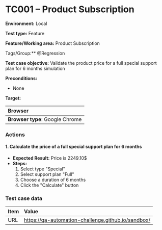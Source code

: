 # TC001 – Product Subscription

**Environment:** Local

**Test type:** Feature

**Feature/Working area:** Product Subscription

Tags/Group:** @Regression

**Test case objective:** Validate the product price for a full special support plan for 6
months simulation

**Preconditions:**

* None

**Target:**

| Browser               |
|:----------------------|
| **Browser type**: Google Chrome |

### Actions

#### 1. Calculate the price of a full special support plan for 6 months

* **Expected Result:** Price is 2249.10$
* **Steps:**
    <ol>
        <li>Select type "Special"</li>
        <li>Select support plan "Full"</li>
        <li>Choose a duration of 6 months</li>
        <li>Click the "Calculate" button</li>
    </ol>

### Test case data

| Item                  | Value      |
|:----------------------|:-----------|
| URL                   | https://qa-automation-challenge.github.io/sandbox/ |